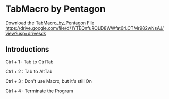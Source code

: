 # TabMacro by Pentagon
Download the TabMacro_by_Pentagon File  
https://drive.google.com/file/d/1YTEQnfuROLD8WWfat6rLCTMr982wNsAJ/view?usp=drivesdk

## Introductions
Ctrl + 1 : Tab to CtrlTab  

Ctrl + 2 : Tab to AltTab  

Ctrl + 3 : Don't use Macro, but it's still On

Ctrl + 4 : Terminate the Program
